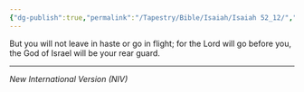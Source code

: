 ```yaml
---
{"dg-publish":true,"permalink":"/Tapestry/Bible/Isaiah/Isaiah 52_12/","title":"Isaiah 52:12","hide":true,"tags":["bible-verse","bible-verse"],"dgHomeLink":true,"dgShowLocalGraph":true,"dgEnableSearch":true}
---
```


But you will not leave in haste or go in flight; for the Lord will go before you, the God of Israel will be your rear guard.

---
*New International Version (NIV)*